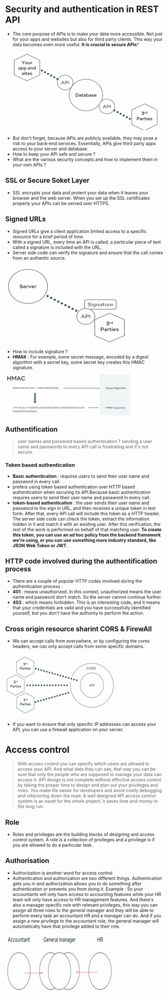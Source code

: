 
# Security and authentication in REST API
- The core purpose of APIs is to make your data more accessible. Not just for your apps and websites but also for third party clients. This way your data becomes even more useful. **It is crucial to secure APIs***

<img src="./images/API_accessible.png" width="500" height="250" alt="Security">

- But don't forget, because APIs are publicly available, they may pose a risk to your back-end services. Essentially, APIs give third party apps access to your server and database.
- How to keep your API safe and secure ?
- What are the various security concepts and how to implement them in your own APIs ?

## SSL or Secure Soket Layer
- SSL encrypts your data and protect your data when it leaves your browser and the web server. When you set up the SSL certificates properly your APIs can be served over HTTPS.

## Signed URLs
- Signed URLs give a client application limited access to a specific resource for a brief period of time. 
- With a signed URL, every time an API is called, a particular piece of text called a signature is included with the URL.
- Server side code can verify the signature and ensure that the call comes from an authentic source.
<img src="./images/Signature.png" width="400" height="250" alt="Security">

- How to include signature ?   
- **HMAK** : For example, some secret message, encoded by a digest algorithm with a secret key, some secret key creates this HMAC signature. 
<img src="./images/hmak.png" width="400" height="130" alt="Security">


## Authentification 
> user names and password based authentication ? sending a user name and passwords to every API call is frustrating and it's not secure.
### Token based authentication
- **Basic authentication** : requires users to send their user name and password in every call.
- prefers using token based authentication over HTTP based authentication when securing its API.Because basic authentication requires users to send their user name and password in every call.
- **token-based authentication** : the user sends their user name and password to the sign in URL, and then receives a unique token in text form. After that, every API call will include this token as a HTTP header. The server side code can check the token, extract the information hidden in it and match it with an existing user. After this verification, the rest of the work is performed on behalf of that matching user. **To create this token, you can use an ad hoc policy from the backend framework we're using, or you can use something more industry standard, like JSON Web Token or JWT.**

## HTTP code involved during the authentification process
- There are a couple of popular HTTP codes involved during the authentication process :
- **401** : means unauthorized. In this context, unauthorized means the user name and password don't match. So the server cannot continue further.
- **403** : which means forbidden. This is an interesting code, and it means that your credentials are valid and you have successfully identified yourself, but you don't have the authority to perform the action.

## Cross origin resource sharint CORS & FirewAll
- We can accept calls from everywhere, or by configuring the cores headers, we can only accept calls from some specific domains.

<img src="./images/cors.png" width="350" height="200" alt="Security">

- If you want to ensure that only specific IP addresses can access your API, you can use a firewall application on your server.


# Access control 
> With access control you can specify which users are allowed to access your API. And what data they can see, that way you can be sure that only the people who are supposed to manage your data can access it.
> API design is not complete without effective access control by taking the proper time to design and plan out your privileges and roles. You make life easier for developers and avoid costly debugging and refactoring down the road. A well designed API access control system is an asset for the whole project, it saves time and money in the long run.

## Role
- Roles and privileges are the building blocks of designing and access control system. A role is a collection of privileges and a privilege is if you are allowed to do a particular task. 

## Authorisation
- Authorization is another word for access control
-  Authentication and authorization are two different things. Authentication gets you in and authorization allows you to do something after authentication or prevents you from doing it.
Example :
So your accountants will only have access to accounting features while your HR team will only have access to HR management features. And there's also a manager specific role with relevant privileges, this way you can assign all three roles to the general manager and they will be able to perform every task an accountant HR and a manager can do. And if you assign a new privilege to the accountant role, the general manager will automatically have that privilege added to their role. 

<img src="./images/roles.png" width="350" height="200" alt="Security">
